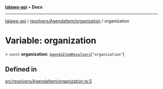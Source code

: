 [**talawa-api**](../../../../README.md) • **Docs**

***

[talawa-api](../../../../modules.md) / [resolvers/AgendaItem/organization](../README.md) / organization

# Variable: organization

\> `const` **organization**: [`AgendaItemResolvers`](../../../../types/generatedGraphQLTypes/type-aliases/AgendaItemResolvers.md)\[`"organization"`\]

## Defined in

[src/resolvers/AgendaItem/organization.ts:5](https://github.com/PalisadoesFoundation/talawa-api/blob/d0c167bb942c4778fba221c2cdd27665fc7dbf61/src/resolvers/AgendaItem/organization.ts#L5)
